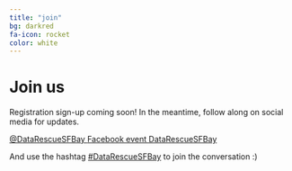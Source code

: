 ```yaml
---
title: "join"
bg: darkred
fa-icon: rocket  
color: white  
---
```


# Join us

Registration sign-up coming soon! In the meantime, follow along on social media for updates. 

<a class="btn btn-default btn-lg" href="https://twitter.com/DataRescueSFBay">
  <i class="fa fa-twitter"></i> @DataRescueSFBay
</a>

<a class="btn btn-default btn-lg" href="https://www.facebook.com/events/1297000053703853/">
  <i class="fa fa-facebook"></i> Facebook event
</a>

<a class="btn btn-default btn-lg" href="https://github.com/DataRescueSFBay">
  <i class="fa fa-github"></i> DataRescueSFBay
</a>

And use the hashtag [#DataRescueSFBay](https://twitter.com/search?q=%23DataRescueSFBay&src=typd) to join the conversation :)
